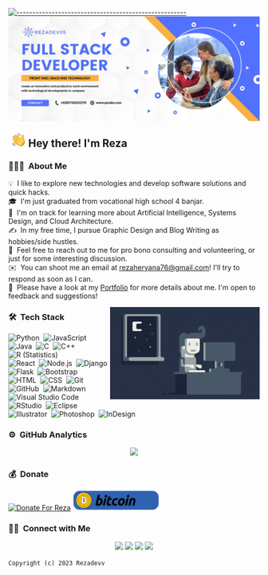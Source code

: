 [![-----------------------------------------------------](https://raw.githubusercontent.com/andreasbm/readme/master/assets/lines/colored.png)](#table-of-contents)
![RezaDev05 Banner](https://github.com/rezadev05/rezadev05/blob/main/assets/banner.jpg?raw=true)

<img alt="Night Coding" src="./assets/Hand%20Wave.gif" width='40' align="left"/><h2>Hey there! I'm Reza</h2>

<!-- ## 👋 &nbsp;Hey there! I'm Reza -->

### 👨🏻‍💻 &nbsp;About Me

💡 &nbsp;I like to explore new technologies and develop software solutions and quick hacks.\
🎓 &nbsp;I'm just graduated from vocational high school 4 banjar.\
🌱 &nbsp;I'm on track for learning more about Artificial Intelligence, Systems Design, and Cloud Architecture.\
✍️ &nbsp;In my free time, I pursue Graphic Design and Blog Writing as hobbies/side hustles.\
💬 &nbsp;Feel free to reach out to me for pro bono consulting and volunteering, or just for some interesting discussion.\
✉️ &nbsp;You can shoot me an email at rezaheryana76@gmail.com! I'll try to respond as soon as I can.\
📄 &nbsp;Please have a look at my [Portfolio](https://null) for more details about me. I'm open to feedback and suggestions!

<img alt="Night Coding" src="https://github.com/rezadev05/rezadev05/blob/main/assets/Night-Coding.gif?raw=true" align="right"/>

### 🛠 &nbsp;Tech Stack

![Python](https://img.shields.io/badge/-Python-05122A?style=flat&logo=python)&nbsp;
![JavaScript](https://img.shields.io/badge/-JavaScript-05122A?style=flat&logo=javascript)&nbsp;
![Java](https://img.shields.io/badge/-Java-05122A?style=flat&logo=Java&logoColor=FFA518)&nbsp;
![C](https://img.shields.io/badge/-C-05122A?style=flat&logo=C&logoColor=A8B9CC)&nbsp;
![C++](https://img.shields.io/badge/-C++-05122A?style=flat&logo=C%2B%2B&logoColor=00599C)&nbsp;
![R (Statistics)](https://img.shields.io/badge/-R-05122A?style=flat&logo=R&logoColor=276DC3)\
![React](https://img.shields.io/badge/-React-05122A?style=flat&logo=react)&nbsp;
![Node.js](https://img.shields.io/badge/-Node.js-05122A?style=flat&logo=node.js)&nbsp;
![Django](https://img.shields.io/badge/-Django-05122A?style=flat&logo=django&logoColor=092E20)&nbsp;
![Flask](https://img.shields.io/badge/-Flask-05122A?style=flat&logo=flask)&nbsp;
![Bootstrap](https://img.shields.io/badge/-Bootstrap-05122A?style=flat&logo=bootstrap&logoColor=563D7C)\
![HTML](https://img.shields.io/badge/-HTML-05122A?style=flat&logo=HTML5)&nbsp;
![CSS](https://img.shields.io/badge/-CSS-05122A?style=flat&logo=CSS3&logoColor=1572B6)&nbsp;
![Git](https://img.shields.io/badge/-Git-05122A?style=flat&logo=git)&nbsp;
![GitHub](https://img.shields.io/badge/-GitHub-05122A?style=flat&logo=github)&nbsp;
![Markdown](https://img.shields.io/badge/-Markdown-05122A?style=flat&logo=markdown)\
![Visual Studio Code](https://img.shields.io/badge/-Visual%20Studio%20Code-05122A?style=flat&logo=visual-studio-code&logoColor=007ACC)&nbsp;
![RStudio](https://img.shields.io/badge/-RStudio-05122A?style=flat&logo=rstudio)&nbsp;
![Eclipse](https://img.shields.io/badge/-Eclipse-05122A?style=flat&logo=eclipse-ide&logoColor=2C2255)\
![Illustrator](https://img.shields.io/badge/-Illustrator-05122A?style=flat&logo=adobe-illustrator)&nbsp;
![Photoshop](https://img.shields.io/badge/-Photoshop-05122A?style=flat&logo=adobe-photoshop)&nbsp;
![InDesign](https://img.shields.io/badge/-InDesign-05122A?style=flat&logo=adobe-indesign)

### ⚙️ &nbsp;GitHub Analytics

<p align="center">
<a href="https://github.com/rezadev05">
  <img height="180em" src="https://github-readme-stats-eight-theta.vercel.app/api?username=rezadev05&show_icons=true&theme=algolia&include_all_commits=true&count_private=true"/>
</a>
</p>

### 💰 &nbsp;Donate

<a href="https://saweria.co/rezadev05" target="_blank"><img src="https://user-images.githubusercontent.com/26188697/180601310-e82c63e4-412b-4c36-b7b5-7ba713c80380.png" alt="Donate For Reza" height="41" width="174"></a>
<a href="https://github.com/rezadev05/rezadev05/blob/main/bitcoin.json" target="_blank"><img src="https://github.com/rezadev05/rezadev05/blob/main/assets/bitcoin.png?raw=true" alt="Donate For Reza" height="41" width="174"></a>

### 🤝🏻 &nbsp;Connect with Me

<p align="center">
<a href="https://www.pesaku.com"><img src="https://img.shields.io/badge/-pesaku.com-3423A6?style=flat&logo=Google-Chrome&logoColor=white"/></a>
<a href="mailto:rezaheryana76@gmail.com"><img src="https://img.shields.io/badge/-rezaheryana76@gmail.com-D14836?style=flat&logo=Gmail&logoColor=white"/></a>
<a href="https://instagram.com/ezaaaa310"><img src="https://img.shields.io/badge/-@ezaaaa310-E4405F?style=flat&logo=Instagram&logoColor=white"/></a>
<a href="https://wa.me/+6285742632270/"><img src="https://img.shields.io/badge/-+6285742632270-34eb55?style=flat&logo=WhatsApp&logoColor=white"/></a>
</p>

```Copyright (c) 2023 Rezadevv```
